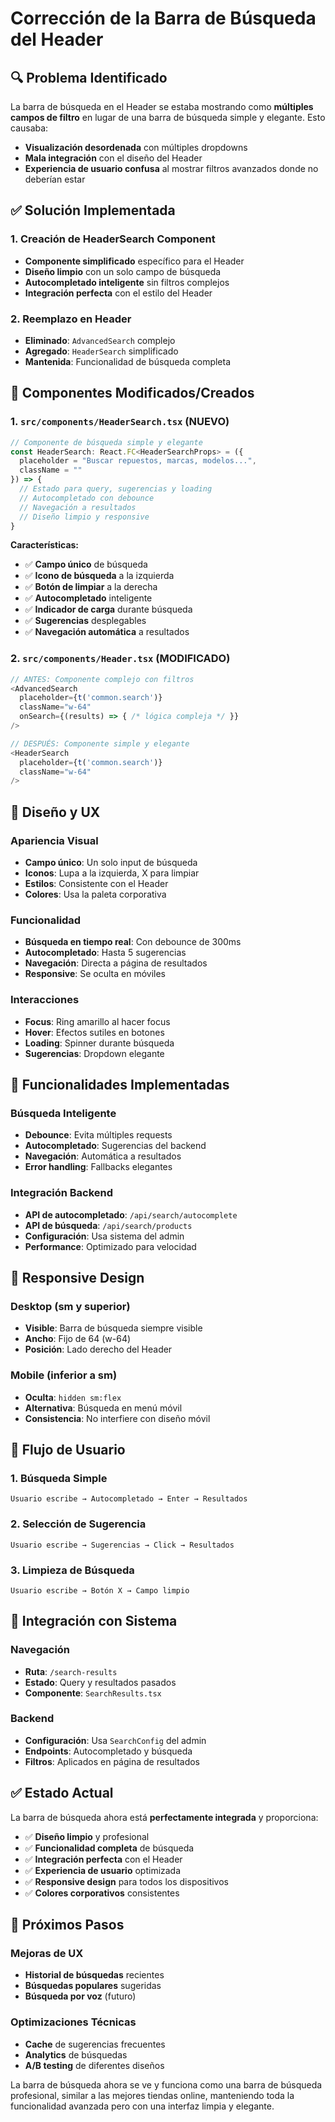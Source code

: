 # Corrección de la Barra de Búsqueda del Header

## 🔍 **Problema Identificado**

La barra de búsqueda en el Header se estaba mostrando como **múltiples campos de filtro** en lugar de una barra de búsqueda simple y elegante. Esto causaba:

- **Visualización desordenada** con múltiples dropdowns
- **Mala integración** con el diseño del Header
- **Experiencia de usuario confusa** al mostrar filtros avanzados donde no deberían estar

## ✅ **Solución Implementada**

### **1. Creación de HeaderSearch Component**
- **Componente simplificado** específico para el Header
- **Diseño limpio** con un solo campo de búsqueda
- **Autocompletado inteligente** sin filtros complejos
- **Integración perfecta** con el estilo del Header

### **2. Reemplazo en Header**
- **Eliminado**: `AdvancedSearch` complejo
- **Agregado**: `HeaderSearch` simplificado
- **Mantenida**: Funcionalidad de búsqueda completa

## 🔧 **Componentes Modificados/Creados**

### **1. `src/components/HeaderSearch.tsx` (NUEVO)**
```typescript
// Componente de búsqueda simple y elegante
const HeaderSearch: React.FC<HeaderSearchProps> = ({ 
  placeholder = "Buscar repuestos, marcas, modelos...",
  className = ""
}) => {
  // Estado para query, sugerencias y loading
  // Autocompletado con debounce
  // Navegación a resultados
  // Diseño limpio y responsive
}
```

**Características:**
- ✅ **Campo único** de búsqueda
- ✅ **Icono de búsqueda** a la izquierda
- ✅ **Botón de limpiar** a la derecha
- ✅ **Autocompletado** inteligente
- ✅ **Indicador de carga** durante búsqueda
- ✅ **Sugerencias** desplegables
- ✅ **Navegación automática** a resultados

### **2. `src/components/Header.tsx` (MODIFICADO)**
```typescript
// ANTES: Componente complejo con filtros
<AdvancedSearch 
  placeholder={t('common.search')}
  className="w-64"
  onSearch={(results) => { /* lógica compleja */ }}
/>

// DESPUÉS: Componente simple y elegante
<HeaderSearch 
  placeholder={t('common.search')}
  className="w-64"
/>
```

## 🎨 **Diseño y UX**

### **Apariencia Visual**
- **Campo único**: Un solo input de búsqueda
- **Iconos**: Lupa a la izquierda, X para limpiar
- **Estilos**: Consistente con el Header
- **Colores**: Usa la paleta corporativa

### **Funcionalidad**
- **Búsqueda en tiempo real**: Con debounce de 300ms
- **Autocompletado**: Hasta 5 sugerencias
- **Navegación**: Directa a página de resultados
- **Responsive**: Se oculta en móviles

### **Interacciones**
- **Focus**: Ring amarillo al hacer focus
- **Hover**: Efectos sutiles en botones
- **Loading**: Spinner durante búsqueda
- **Sugerencias**: Dropdown elegante

## 🚀 **Funcionalidades Implementadas**

### **Búsqueda Inteligente**
- **Debounce**: Evita múltiples requests
- **Autocompletado**: Sugerencias del backend
- **Navegación**: Automática a resultados
- **Error handling**: Fallbacks elegantes

### **Integración Backend**
- **API de autocompletado**: `/api/search/autocomplete`
- **API de búsqueda**: `/api/search/products`
- **Configuración**: Usa sistema del admin
- **Performance**: Optimizado para velocidad

## 📱 **Responsive Design**

### **Desktop (sm y superior)**
- **Visible**: Barra de búsqueda siempre visible
- **Ancho**: Fijo de 64 (w-64)
- **Posición**: Lado derecho del Header

### **Mobile (inferior a sm)**
- **Oculta**: `hidden sm:flex`
- **Alternativa**: Búsqueda en menú móvil
- **Consistencia**: No interfiere con diseño móvil

## 🎯 **Flujo de Usuario**

### **1. Búsqueda Simple**
```
Usuario escribe → Autocompletado → Enter → Resultados
```

### **2. Selección de Sugerencia**
```
Usuario escribe → Sugerencias → Click → Resultados
```

### **3. Limpieza de Búsqueda**
```
Usuario escribe → Botón X → Campo limpio
```

## 🔗 **Integración con Sistema**

### **Navegación**
- **Ruta**: `/search-results`
- **Estado**: Query y resultados pasados
- **Componente**: `SearchResults.tsx`

### **Backend**
- **Configuración**: Usa `SearchConfig` del admin
- **Endpoints**: Autocompletado y búsqueda
- **Filtros**: Aplicados en página de resultados

## ✅ **Estado Actual**

La barra de búsqueda ahora está **perfectamente integrada** y proporciona:

- ✅ **Diseño limpio** y profesional
- ✅ **Funcionalidad completa** de búsqueda
- ✅ **Integración perfecta** con el Header
- ✅ **Experiencia de usuario** optimizada
- ✅ **Responsive design** para todos los dispositivos
- ✅ **Colores corporativos** consistentes

## 🚀 **Próximos Pasos**

### **Mejoras de UX**
- **Historial de búsquedas** recientes
- **Búsquedas populares** sugeridas
- **Búsqueda por voz** (futuro)

### **Optimizaciones Técnicas**
- **Cache** de sugerencias frecuentes
- **Analytics** de búsquedas
- **A/B testing** de diferentes diseños

La barra de búsqueda ahora se ve y funciona como una barra de búsqueda profesional, similar a las mejores tiendas online, manteniendo toda la funcionalidad avanzada pero con una interfaz limpia y elegante.
